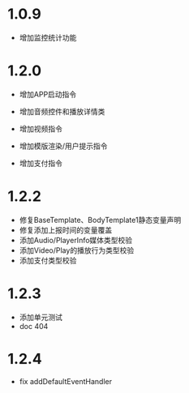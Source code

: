 # 1.0.9

* 增加监控统计功能

# 1.2.0

* 增加APP启动指令

* 增加音频控件和播放详情类

* 增加视频指令

* 增加模版渲染/用户提示指令

* 增加支付指令

# 1.2.2

* 修复BaseTemplate、BodyTemplate1静态变量声明
* 修复添加上报时间的变量覆盖
* 添加Audio/PlayerInfo媒体类型校验
* 添加Video/Play的播放行为类型校验
* 添加支付类型校验

# 1.2.3
* 添加单元测试
* doc 404

# 1.2.4

* fix addDefaultEventHandler
